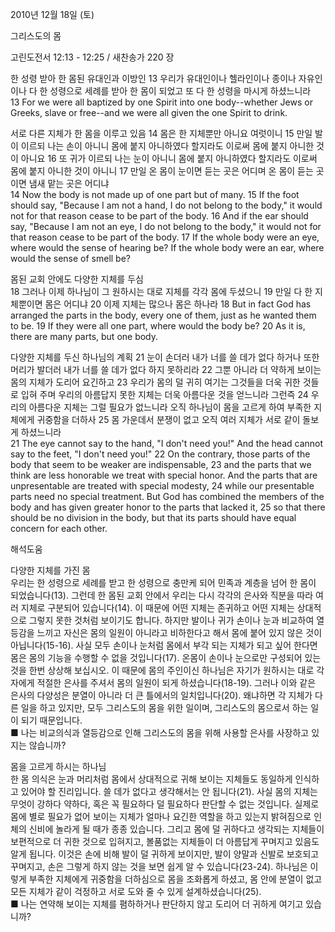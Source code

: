 2010년 12월 18일 (토)

그리스도의 몸



고린도전서 12:13 - 12:25 / 새찬송가 220 장


한 성령 받아 한 몸된 유대인과 이방인
 13 우리가 유대인이나 헬라인이나 종이나 자유인이나 다 한 성령으로 세례를 받아 한 몸이 되었고 또 다 한 성령을 마시게 하셨느니라  
13 For we were all baptized by one Spirit into one body--whether Jews or Greeks, slave or free--and we were all given the one Spirit to drink.   

서로 다른 지체가 한 몸을 이루고 있음 
14 몸은 한 지체뿐만 아니요 여럿이니 15 만일 발이 이르되 나는 손이 아니니 몸에 붙지 아니하였다 할지라도 이로써 몸에 붙지 아니한 것이 아니요 16 또 귀가 이르되 나는 눈이 아니니 몸에 붙지 아니하였다 할지라도 이로써 몸에 붙지 아니한 것이 아니니 17 만일 온 몸이 눈이면 듣는 곳은 어디며 온 몸이 듣는 곳이면 냄새 맡는 곳은 어디냐  
14 Now the body is not made up of one part but of many. 15 If the foot should say, "Because I am not a hand, I do not belong to the body," it would not for that reason cease to be part of the body. 16 And if the ear should say, "Because I am not an eye, I do not belong to the body," it would not for that reason cease to be part of the body. 17 If the whole body were an eye, where would the sense of hearing be? If the whole body were an ear, where would the sense of smell be?   

몸된 교회 안에도 다양한 지체를 두심  
18 그러나 이제 하나님이 그 원하시는 대로 지체를 각각 몸에 두셨으니 19 만일 다 한 지체뿐이면 몸은 어디냐 20 이제 지체는 많으나 몸은 하나라 
18 But in fact God has arranged the parts in the body, every one of them, just as he wanted them to be. 19 If they were all one part, where would the body be? 20 As it is, there are many parts, but one body.  

다양한 지체를 두신 하나님의 계획 
21 눈이 손더러 내가 너를 쓸 데가 없다 하거나 또한 머리가 발더러 내가 너를 쓸 데가 없다 하지 못하리라 22 그뿐 아니라 더 약하게 보이는 몸의 지체가 도리어 요긴하고 23 우리가 몸의 덜 귀히 여기는 그것들을 더욱 귀한 것들로 입혀 주며 우리의 아름답지 못한 지체는 더욱 아름다운 것을 얻느니라 그런즉 24 우리의 아름다운 지체는 그럴 필요가 없느니라 오직 하나님이 몸을 고르게 하여 부족한 지체에게 귀중함을 더하사 25 몸 가운데서 분쟁이 없고 오직 여러 지체가 서로 같이 돌보게 하셨느니라    
21 The eye cannot say to the hand, "I don't need you!" And the head cannot say to the feet, "I don't need you!" 22 On the contrary, those parts of the body that seem to be weaker are indispensable, 23 and the parts that we think are less honorable we treat with special honor. And the parts that are unpresentable are treated with special modesty, 24 while our presentable parts need no special treatment. But God has combined the members of the body and has given greater honor to the parts that lacked it, 25 so that there should be no division in the body, but that its parts should have equal concern for each other.

해석도움





다양한 지체를 가진 몸  
우리는 한 성령으로 세례를 받고 한 성령으로 충만케 되어 민족과 계층을 넘어 한 몸이 되었습니다(13). 그런데 한 몸된 교회 안에서 우리는 다시 각각의 은사와 직분을 따라 여러 지체로 구분되어 있습니다(14). 이 때문에 어떤 지체는 존귀하고 어떤 지체는 상대적으로 그렇지 못한 것처럼 보이기도 합니다. 하지만 발이나 귀가 손이나 눈과 비교하여 열등감을 느끼고 자신은 몸의 일원이 아니라고 비하한다고 해서 몸에 붙어 있지 않은 것이 아닙니다(15-16). 사실 모두 손이나 눈처럼 몸에서 부각 되는 지체가 되고 싶어 한다면 몸은 몸의 기능을 수행할 수 없을 것입니다(17). 온몸이 손이나 눈으로만 구성되어 있는 것을 한번 상상해 보십시오. 이 때문에 몸의 주인이신 하나님은 자기가 원하시는 대로 각자에게 적절한 은사를 주셔서 몸의 일원이 되게 하셨습니다(18-19). 그러나 이와 같은 은사의 다양성은 분열이 아니라 더 큰 틀에서의 일치입니다(20). 왜냐하면 각 지체가 다른 일을 하고 있지만, 모두 그리스도의 몸을 위한 일이며, 그리스도의 몸으로서 하는 일이 되기 때문입니다.    
■ 나는 비교의식과 열등감으로 인해 그리스도의 몸을 위해 사용할 은사를 사장하고 있지는 않습니까?   

몸을 고르게 하시는 하나님   
한 몸 의식은 눈과 머리처럼 몸에서 상대적으로 귀해 보이는 지체들도 동일하게 인식하고 있어야 할 진리입니다. 쓸 데가 없다고 생각해서는 안 됩니다(21). 사실 몸의 지체는 무엇이 강하다 약하다, 혹은 꼭 필요하다 덜 필요하다 판단할 수 없는 것입니다. 실제로 몸에 별로 필요가 없어 보이는 지체가 얼마나 요긴한 역할을 하고 있는지 밝혀짐으로 인체의 신비에 놀라게 될 때가 종종 있습니다. 그리고 몸에 덜 귀하다고 생각되는 지체들이 보편적으로 더 귀한 것으로 입혀지고, 볼품없는 지체들이 더 아름답게 꾸며지고 있음도 알게 됩니다. 이것은 손에 비해 발이 덜 귀하게 보이지만, 발이 양말과 신발로 보호되고 꾸며지고, 손은 그렇게 하지 않는 것을 보면 쉽게 알 수 있습니다(23-24). 하나님은 이렇게 부족한 지체에게 귀중함을 더하심으로 몸을 조화롭게 하셨고, 몸 안에 분열이 없고 모든 지체가 같이 걱정하고 서로 도와 줄 수 있게 설계하셨습니다(25).  
■ 나는 연약해 보이는 지체를 폄하하거나 판단하지 않고 도리어 더 귀하게 여기고 있습니까?